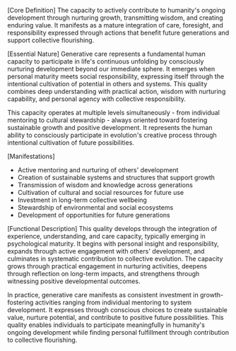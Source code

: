 [Core Definition]
The capacity to actively contribute to humanity's ongoing development through nurturing growth, transmitting wisdom, and creating enduring value. It manifests as a mature integration of care, foresight, and responsibility expressed through actions that benefit future generations and support collective flourishing.

[Essential Nature]
Generative care represents a fundamental human capacity to participate in life's continuous unfolding by consciously nurturing development beyond our immediate sphere. It emerges when personal maturity meets social responsibility, expressing itself through the intentional cultivation of potential in others and systems. This quality combines deep understanding with practical action, wisdom with nurturing capability, and personal agency with collective responsibility.

This capacity operates at multiple levels simultaneously - from individual mentoring to cultural stewardship - always oriented toward fostering sustainable growth and positive development. It represents the human ability to consciously participate in evolution's creative process through intentional cultivation of future possibilities.

[Manifestations]
- Active mentoring and nurturing of others' development
- Creation of sustainable systems and structures that support growth
- Transmission of wisdom and knowledge across generations
- Cultivation of cultural and social resources for future use
- Investment in long-term collective wellbeing
- Stewardship of environmental and social ecosystems
- Development of opportunities for future generations

[Functional Description]
This quality develops through the integration of experience, understanding, and care capacity, typically emerging in psychological maturity. It begins with personal insight and responsibility, expands through active engagement with others' development, and culminates in systematic contribution to collective evolution. The capacity grows through practical engagement in nurturing activities, deepens through reflection on long-term impacts, and strengthens through witnessing positive developmental outcomes.

In practice, generative care manifests as consistent investment in growth-fostering activities ranging from individual mentoring to system development. It expresses through conscious choices to create sustainable value, nurture potential, and contribute to positive future possibilities. This quality enables individuals to participate meaningfully in humanity's ongoing development while finding personal fulfillment through contribution to collective flourishing.